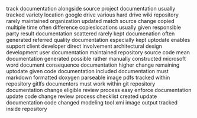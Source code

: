track documentation alongside source project documentation usually tracked variety location google drive various hard drive wiki repository rarely maintained organization updated match source change copied multiple time often difference copieslocations usually given responsible party result documentation scattered rarely kept documenation often generated referred quality documentation especially kept uptodate enables support client developer direct involvement architectural design development user documentation maintained repository source code mean documentation generated possible rather manually constructed microsoft word document consequence documentation higher change remaining uptodate given code documentation included documentation must markdown formatted doxygen parseable image pdfs tracked within repository gitlfs documentors must work within git repository documentation change eligible review process easy enforce documentation update code change review process checklist created update documentation code changed modeling tool xmi image output tracked inside repository